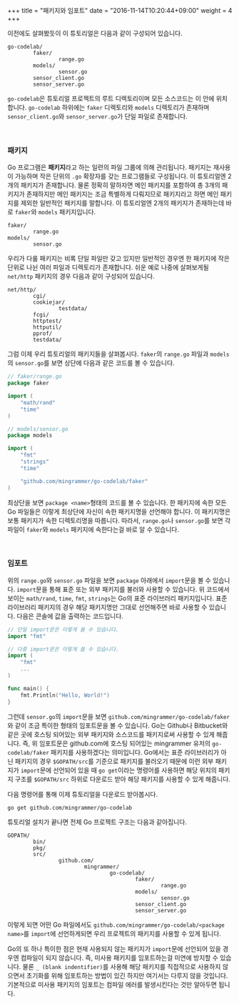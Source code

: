 +++
title = "패키지와 임포트"
date = "2016-11-14T10:20:44+09:00"
weight = 4
+++

이전에도 살펴봤듯이 이 튜토리얼은 다음과 같이 구성되어 있습니다.

```
go-codelab/
        faker/
                range.go
        models/
                sensor.go
        sensor_client.go
        sensor_server.go
``` 

`go-codelab`은 튜토리얼 프로젝트의 루트 디렉토리이며 모든 소스코드는 이 안에 위치합니다. `go-codelab` 하위에는 `faker` 디렉토리와 `models` 디렉토리가 존재하며 `sensor_client.go`와 `sensor_server.go`가 단일 파일로 존재합니다. 

<br>

### 패키지

Go 프로그램은 **패키지**라고 하는 일련의 파일 그룹에 의해 관리됩니다. 패키지는 재사용이 가능하며 작은 단위의 `.go` 확장자를 갖는 프로그램들로 구성됩니다. 이 튜토리얼엔 2개의 패키지가 존재합니다. 물론 정확히 말하자면 메인 패키지를 포함하여 총 3개의 패키지가 존재하지만 메인 패키지는 조금 특별하게 다뤄지므로 패키지라고 하면 메인 패키지를 제외한 일반적인 패키지를 말합니다. 이 튜토리얼엔 2개의 패키지가 존재하는데 바로 `faker`와 `models` 패키지입니다.

```
faker/
        range.go
models/
        sensor.go
```

우리가 다룰 패키지는 비록 단일 파일만 갖고 있지만 일반적인 경우엔 한 패키지에 작은 단위로 나뉜 여러 파일과 디렉토리가 존재합니다. 쉬운 예로 나중에 살펴보게될 `net/http` 패키지의 경우 다음과 같이 구성되어 있습니다.

```
net/http/
        cgi/
        cookiejar/
                testdata/
        fcgi/
        httptest/
        httputil/
        pprof/
        testdata/
``` 

그럼 이제 우리 튜토리얼의 패키지들을 살펴봅시다. `faker`의 `range.go` 파일과 `models`의 `sensor.go`를 보면 상단에 다음과 같은 코드를 볼 수 있습니다.

```go
// faker/range.go
package faker

import (
	"math/rand"
	"time"
)
```

```go
// models/sensor.go
package models

import (
	"fmt"
	"strings"
	"time"

	"github.com/mingrammer/go-codelab/faker"
)
```

최상단을 보면 `package <name>`형태의 코드를 볼 수 있습니다. 한 패키지에 속한 모든 Go 파일들은 이렇게 최상단에 자신이 속한 패키지명을 선언해야 합니다. 이 패키지명은 보통 패키지가 속한 디렉토리명을 따릅니다. 따라서, `range.go`나 `sensor.go`를 보면 각 파일이 `faker`와 `models` 패키지에 속한다는걸 바로 알 수 있습니다.

<br>

### 임포트

위의 `range.go`와 `sensor.go` 파일을 보면 `package` 아래에서 `import`문을 볼 수 있습니다.  `import`문을 통해 표준 또는 외부 패키지를 불러와 사용할 수 있습니다. 위 코드에서 보이는 `math/rand`, `time`, `fmt`, `strings`는 Go의 표준 라이브러리 패키지입니다. 표준 라이브러리 패키지의 경우 해당 패키지명만 그대로 선언해주면 바로 사용할 수 있습니다. 다음은 콘솔에 값을 출력하는 코드입니다.

```go
// 단일 import문은 이렇게 쓸 수 있습니다.
import "fmt"

// 다중 import문은 이렇게 쓸 수 있습니다.
import (
    "fmt"
    ...
)

func main() {
    fmt.Println("Hello, World!")
}
```

그런데 `sensor.go`의 `import`문을 보면 `github.com/mingrammer/go-codelab/faker`와 같이 조금 특이한 형태의 임포트문을 볼 수 있습니다. Go는 Github나 Bitbucket와 같은 곳에 호스팅 되어있는 외부 패키지와 소스코드를 패키지로써 사용할 수 있게 해줍니다. 즉, 위 임포트문은 github.com에 호스팅 되어있는 mingrammer 유저의 `go-codelab/faker` 패키지를 사용하겠다는 의미입니다. Go에서는 표준 라이브러리가 아닌 패키지의 경우 `$GOPATH/src`를 기준으로 패키지를 불러오기 때문에 이런 외부 패키지가 `import`문에 선언되어 있을 때  `go get`이라는 명령어를 사용하면 해당 위치의 패키지 구조를 `$GOPATH/src` 하위로 다운로드 받아 해당 패키지를 사용할 수 있게 해줍니다. 

다음 명령어를 통해 이제 튜토리얼을 다운로드 받아봅시다.

```bash
go get github.com/mingrammer/go-codelab
```

튜토리얼 설치가 끝나면 전체 Go 프로젝트 구조는 다음과 같아집니다.

```
GOPATH/
        bin/
        pkg/
        src/
                github.com/
                        mingrammer/
                                go-codelab/
                                        faker/
                                                range.go
                                        models/
                                                sensor.go
                                        sensor_client.go
                                        sensor_server.go
```

이렇게 되면 어떤 Go 파일에서도 `github.com/mingrammer/go-codelab/<package name>`를 `import`에 선언하게되면 우리 프로젝트의 패키지를 사용할 수 있게 됩니다.

Go의 또 하나 특이한 점은 현재 사용되지 않는 패키지가 `import`문에 선언되어 있을 경우엔 컴파일이 되지 않습니다. 즉, 미사용 패키지를 임포트하는걸 미연에 방지할 수 있습니다. 물론 `_ (blank indentifier)`를 사용해 해당 패키지를 직접적으로 사용하지 않으면서 초기화를 위해 임포트하는 방법이 있긴 하지만 여기서는 다루지 않을 것입니다. 기본적으로 미사용 패키지의 임포트는 컴파일 에러를 발생시킨다는 것만 알아두면 됩니다. 
